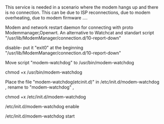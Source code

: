  This service is needed in a scenario where the modem hangs up and there is no connection. This can be due to ISP reconnections, due to modem overheating, 
due to modem firmware ....


Modem and network restart daemon for connecting with proto Modemmanager,Openwrt. An alternative to Watchcat and standart script  "/usr/lib/ModemManager/connection.d/10-report-down"


disable-  put it "exit0" at the beginning   "/usr/lib/ModemManager/connection.d/10-report-down"

Move script "modem-watchdog" to /usr/bin/modem-watchdog

chmod +x /usr/bin/modem-watchdog

Place the file "modem-watchdog(etcinit.d)" in /etc/init.d/modem-watchdog , rename to "modem-watchdog" ,

chmod +x /etc/init.d/modem-watchdog

/etc/init.d/modem-watchdog enable

/etc/init.d/modem-watchdog start
